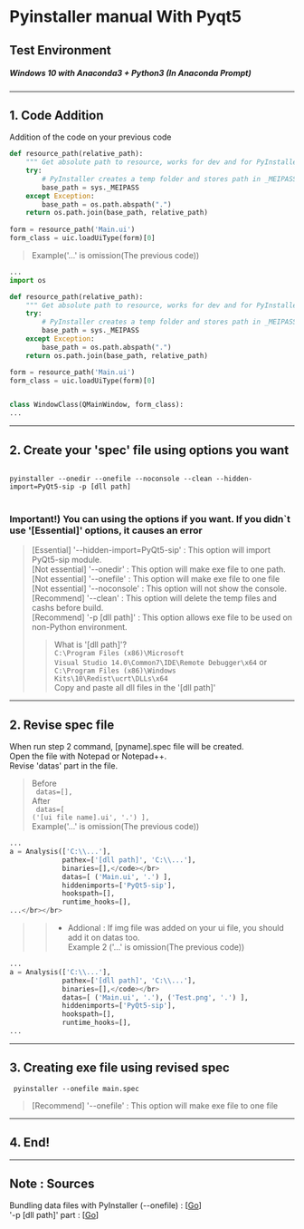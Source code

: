 Pyinstaller manual With Pyqt5</br>
=========
## Test Environment</br>
##### Windows 10 with Anaconda3 + Python3 (In Anaconda Prompt)
***

## 1. Code Addition
Addition of the code on your previous code</br>
```python
def resource_path(relative_path):
    """ Get absolute path to resource, works for dev and for PyInstaller """
    try:
        # PyInstaller creates a temp folder and stores path in _MEIPASS
        base_path = sys._MEIPASS
    except Exception:
        base_path = os.path.abspath(".")
    return os.path.join(base_path, relative_path)
    
form = resource_path('Main.ui')
form_class = uic.loadUiType(form)[0]
```

> Example('...' is omission(The previous code))</br>
```python
...
import os

def resource_path(relative_path):
    """ Get absolute path to resource, works for dev and for PyInstaller """
    try:
        # PyInstaller creates a temp folder and stores path in _MEIPASS
        base_path = sys._MEIPASS
    except Exception:
        base_path = os.path.abspath(".")
    return os.path.join(base_path, relative_path)

form = resource_path('Main.ui')
form_class = uic.loadUiType(form)[0]


class WindowClass(QMainWindow, form_class):
...
```

***

## 2. Create your 'spec' file using options you want

<code>
pyinstaller --onedir --onefile --noconsole --clean --hidden-import=PyQt5-sip -p [dll path]
</code></br>

### Important!) You can using the options if you want. If you didn`t use '[Essential]' options, it causes an error

> [Essential] '--hidden-import=PyQt5-sip' : This option will import PyQt5-sip module.</br>
> [Not essential] '--onedir' : This option will make exe file to one path.</br>
> [Not essential] '--onefile' : This option will make exe file to one file</br>
> [Not essential] '--noconsole' : This option will not show the console.</br>
> [Recommend] '--clean' : This option will delete the temp files and cashs before build.</br>
> [Recommend] '-p [dll path]' : This option allows exe file to be used on non-Python environment.</br>
> > What is '[dll path]'?</br>
> > <code>C:\Program Files (x86)\Microsoft Visual Studio 14.0\Common7\IDE\Remote Debugger\x64</code> or <code>C:\Program Files (x86)\Windows Kits\10\Redist\ucrt\DLLs\x64</code></br>
> > Copy and paste all dll files in the '[dll path]'</br>

***

## 2. Revise spec file
When run step 2 command, [pyname].spec file will be created.</br>
Open the file with Notepad or Notepad++.</br>
Revise 'datas' part in the file.
> Before</br>
> <code> datas=[], </code></br>
> After</br>
> <code> datas=[ ('[ui file name].ui', '.') ], </code></br>
> Example('...' is omission(The previous code))</br>
```python
...
a = Analysis(['C:\\...'],
             pathex=['[dll path]', 'C:\\...'],
             binaries=[],</code></br>
             datas=[ ('Main.ui', '.') ],
             hiddenimports=['PyQt5-sip'],
             hookspath=[],
             runtime_hooks=[],
...</br></br>

```
> > + Addional : If img file was added on your ui file, you should add it on datas too.</br>
> > Example 2 ('...' is omission(The previous code))</br>
```python
...
a = Analysis(['C:\\...'],
             pathex=['[dll path]', 'C:\\...'],
             binaries=[],</code></br>
             datas=[ ('Main.ui', '.'), ('Test.png', '.') ],
             hiddenimports=['PyQt5-sip'],
             hookspath=[],
             runtime_hooks=[],
...
```


***

## 3. Creating exe file using revised spec
<code> pyinstaller --onefile main.spec </code></br>
> [Recommend] '--onefile' : This option will make exe file to one file</br>

***

## 4. End!

***

## Note : Sources</br>
Bundling data files with PyInstaller (--onefile) : [[Go](https://stackoverflow.com/questions/7674790/bundling-data-files-with-pyinstaller-onefile)]</br>
'-p [dll path]' part : [[Go](https://tina0430.tistory.com/34)]</br>

